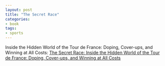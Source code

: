 ```yaml
---
layout: post
title: "The Secret Race"
categories:
- book
tags:
- sports
---
```

Inside the Hidden World of the Tour de France: Doping, Cover-ups, and Winning at All Costs: <a href="http://www.amazon.com/gp/product/0345530411/ref=as_li_ss_tl?ie=UTF8&tag=joefamily-20&linkCode=as2&camp=1789&creative=390957&creativeASIN=0345530411">The Secret Race: Inside the Hidden World of the Tour de France: Doping, Cover-ups, and Winning at All Costs</a><img src="http://www.assoc-amazon.com/e/ir?t=joefamily-20&l=as2&o=1&a=0345530411" width="1" height="1" border="0" alt="" style="border:none !important; margin:0px !important;" />

